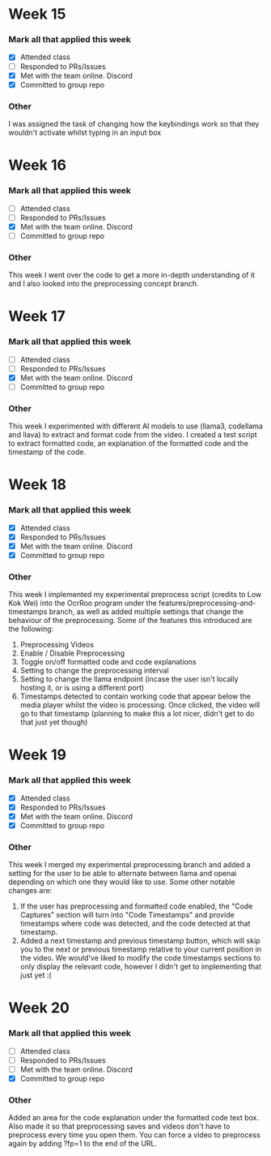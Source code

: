 # Week 15 
### Mark all that applied this week
- [x] Attended class
- [ ] Responded to PRs/Issues
- [x] Met with the team online. Discord
- [x] Committed to group repo

### Other
I was assigned the task of changing how the keybindings work so that they wouldn't activate whilst typing in an input box

# Week 16
### Mark all that applied this week
- [ ] Attended class
- [ ] Responded to PRs/Issues
- [x] Met with the team online. Discord
- [ ] Committed to group repo

### Other
This week I went over the code to get a more in-depth understanding of it and I also looked into the preprocessing concept branch.

# Week 17
### Mark all that applied this week
- [ ] Attended class
- [ ] Responded to PRs/Issues
- [x] Met with the team online. Discord
- [ ] Committed to group repo

### Other
This week I experimented with different AI models to use (llama3, codellama and llava) to extract and format code from the video.
I created a test script to extract formatted code, an explanation of the formatted code and the timestamp of the code.

# Week 18
### Mark all that applied this week
- [x] Attended class
- [x] Responded to PRs/Issues
- [x] Met with the team online. Discord
- [x] Committed to group repo

### Other
This week I implemented my experimental preprocess script (credits to Low Kok Wei) into the OcrRoo program under the features/preprocessing-and-timestamps branch, as well as added multiple settings that change the behaviour of the preprocessing.
Some of the features this introduced are the following:
1. Preprocessing Videos
2. Enable / Disable Preprocessing
3. Toggle on/off formatted code and code explanations
4. Setting to change the preprocessing interval
5. Setting to change the llama endpoint (incase the user isn't locally hosting it, or is using a different port)
6. Timestamps detected to contain working code that appear below the media player whilst the video is processing. Once clicked, the video will go to that timestamp (planning to make this a lot nicer, didn't get to do that just yet though)

# Week 19
### Mark all that applied this week
- [x] Attended class
- [x] Responded to PRs/Issues
- [x] Met with the team online. Discord
- [x] Committed to group repo

### Other
This week I merged my experimental preprocessing branch and added a setting for the user to be able to alternate between llama and openai depending on which one they would like to use. Some other notable changes are:
1. If the user has preprocessing and formatted code enabled, the "Code Captures" section will turn into "Code Timestamps" and provide timestamps where code was detected, and the code detected at that timestamp.
2. Added a next timestamp and previous timestamp button, which will skip you to the next or previous timestamp relative to your current position in the video. We would've liked to modify the code timestamps sections to only display the relevant code, however I didn't get to implementing that just yet :(

# Week 20
### Mark all that applied this week
- [ ] Attended class
- [ ] Responded to PRs/Issues
- [ ] Met with the team online. Discord
- [x] Committed to group repo

### Other
Added an area for the code explanation under the formatted code text box. Also made it so that preprocessing saves and videos don't have to preprocess every time you open them. You can force a video to preprocess again by adding ?fp=1 to the end of the URL.

